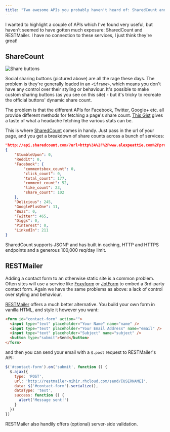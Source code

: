 ```yaml
---
title: "Two awesome APIs you probably haven't heard of: SharedCount and RESTMailer"
---
```


I wanted to highlight a couple of APIs which I've found very useful, but haven't seemed to have gotten much exposure: SharedCount and RESTMailer. I have no connection to these services, I just think they're great!

<!-- excerpt -->

## ShareCount

![Share buttons](posts/two-awesome-apis-sharedcount-restmailer/buttons.png)

Social sharing buttons (pictured above) are all the rage these days. The problem is they're generally loaded in an `<iframe>`, which means you don't have any control over their styling or behaviour. It's possible to make custom sharing buttons (as you see on this site) - but it's tricky to recreate the official buttons' dynamic share count.

The problem is that the different APIs for Facebook, Twitter, Google+ etc. all provide different methods for fetching a page's share count. [This Gist](https://gist.github.com/jonathanmoore/2640302) gives a taste of what a headache fetching the various stats can be.

This is where [SharedCount](http://sharedcount.com/) comes in handy. Just pass in the url of your page, and you get a breakdown of share counts across a bunch of services:

```json
"http://api.sharedcount.com/?url=http%3A%2F%2Fwww.alexpeattie.com%2Fprojects%2Fjustvector_icons%2F"
{
    "StumbleUpon": 0,
    "Reddit": 0,
    "Facebook": {
        "commentsbox_count": 0,
        "click_count": 0,
        "total_count": 177,
        "comment_count": 52,
        "like_count": 23,
        "share_count": 102
    },
    "Delicious": 245,
    "GooglePlusOne": 11,
    "Buzz": 0,
    "Twitter": 465,
    "Diggs": 0,
    "Pinterest": 0,
    "LinkedIn": 211
}
```

SharedCount supports JSONP and has built in caching, HTTP and HTTPS endpoints and a generous 100,000 req/day limit.

## RESTMailer

Adding a contact form to an otherwise static site is a common problem. Often sites will use a service like [Foxyform](http://www.foxyform.com/) or [JotForm](http://www.jotform.com/) to embed a 3rd-party contact form. Again we have the same problems as above: a lack of control over styling and behaviour.

[RESTMailer](http://restmailer.mihirgarimella.com/) offers a much better alternative. You build your own form in vanilla HTML, and style it however you want:

```html
<form id="contact-form" action="">
  <input type="text" placeholder="Your Name" name="name" />
  <input type="text" placeholder="Your Email Address" name="email" />
  <input type="text" placeholder="Subject" name="subject" />
  <button type="submit">Send</button>
</form>
```

and then you can send your email with a `$.post` request to RESTMailer's API:

```javascript
$('#contact-form').on('submit', function () {
  $.ajax({
    type: 'POST',
    url: 'http://restmailer-mihir.rhcloud.com/send/[USERNAME]',
    data: $('#contact-form').serialize(),
    dataType: 'text',
    success: function () {
      alert('Message sent!')
    }
  })
})
```

RESTMailer also handily offers (optional) server-side validation.
